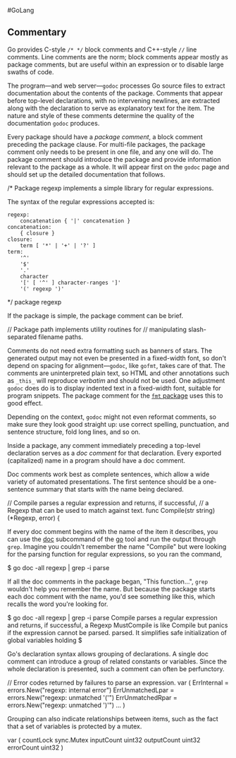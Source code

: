 #GoLang 
## Commentary

Go provides C-style `/* */` block comments and C++-style `//` line comments. Line comments are the norm; block comments appear mostly as package comments, but are useful within an expression or to disable large swaths of code.

The program—and web server—`godoc` processes Go source files to extract documentation about the contents of the package. Comments that appear before top-level declarations, with no intervening newlines, are extracted along with the declaration to serve as explanatory text for the item. The nature and style of these comments determine the quality of the documentation `godoc` produces.

Every package should have a _package comment_, a block comment preceding the package clause. For multi-file packages, the package comment only needs to be present in one file, and any one will do. The package comment should introduce the package and provide information relevant to the package as a whole. It will appear first on the `godoc` page and should set up the detailed documentation that follows.

/*
Package regexp implements a simple library for regular expressions.

The syntax of the regular expressions accepted is:

    regexp:
        concatenation { '|' concatenation }
    concatenation:
        { closure }
    closure:
        term [ '*' | '+' | '?' ]
    term:
        '^'
        '$'
        '.'
        character
        '[' [ '^' ] character-ranges ']'
        '(' regexp ')'
*/
package regexp

If the package is simple, the package comment can be brief.

// Package path implements utility routines for
// manipulating slash-separated filename paths.

Comments do not need extra formatting such as banners of stars. The generated output may not even be presented in a fixed-width font, so don't depend on spacing for alignment—`godoc`, like `gofmt`, takes care of that. The comments are uninterpreted plain text, so HTML and other annotations such as `_this_` will reproduce _verbatim_ and should not be used. One adjustment `godoc` does do is to display indented text in a fixed-width font, suitable for program snippets. The package comment for the [`fmt` package](https://go.dev/pkg/fmt/) uses this to good effect.

Depending on the context, `godoc` might not even reformat comments, so make sure they look good straight up: use correct spelling, punctuation, and sentence structure, fold long lines, and so on.

Inside a package, any comment immediately preceding a top-level declaration serves as a _doc comment_ for that declaration. Every exported (capitalized) name in a program should have a doc comment.

Doc comments work best as complete sentences, which allow a wide variety of automated presentations. The first sentence should be a one-sentence summary that starts with the name being declared.

// Compile parses a regular expression and returns, if successful,
// a Regexp that can be used to match against text.
func Compile(str string) (*Regexp, error) {

If every doc comment begins with the name of the item it describes, you can use the [doc](https://go.dev/cmd/go/#hdr-Show_documentation_for_package_or_symbol) subcommand of the [go](https://go.dev/cmd/go/) tool and run the output through `grep`. Imagine you couldn't remember the name "Compile" but were looking for the parsing function for regular expressions, so you ran the command,

$ go doc -all regexp | grep -i parse

If all the doc comments in the package began, "This function...", `grep` wouldn't help you remember the name. But because the package starts each doc comment with the name, you'd see something like this, which recalls the word you're looking for.

$ go doc -all regexp | grep -i parse
    Compile parses a regular expression and returns, if successful, a Regexp
    MustCompile is like Compile but panics if the expression cannot be parsed.
    parsed. It simplifies safe initialization of global variables holding
$

Go's declaration syntax allows grouping of declarations. A single doc comment can introduce a group of related constants or variables. Since the whole declaration is presented, such a comment can often be perfunctory.

// Error codes returned by failures to parse an expression.
var (
    ErrInternal      = errors.New("regexp: internal error")
    ErrUnmatchedLpar = errors.New("regexp: unmatched '('")
    ErrUnmatchedRpar = errors.New("regexp: unmatched ')'")
    ...
)

Grouping can also indicate relationships between items, such as the fact that a set of variables is protected by a mutex.

var (
    countLock   sync.Mutex
    inputCount  uint32
    outputCount uint32
    errorCount  uint32
)
